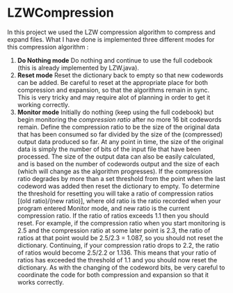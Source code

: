 # LZWCompression

In this project we used the LZW compression algorithm to compress and expand files. 
What I have done is implemented three different modes for this compression algorithm : 
  1. **Do Nothing mode**  Do nothing and continue to use the full codebook (this is already implemented by LZW.java).
  2. **Reset mode** Reset the dictionary back to empty so that new codewords can be added. Be careful to reset at 
     the appropriate place for both compression and expansion, so that the algorithms remain in sync.  
     This is very tricky and may require alot of planning in order to get it working correctly.
  3. **Monitor mode**  Initially do nothing (keep using the full codebook) but begin monitoring the *compression ratio*     after no more 16 bit codewords remain.  Define the compression ratio to be the size of the original data that has been   consumed so far divided by the size of the (compressed) output data produced so far.  At any point in time, the size of the original data is simply the number of bits of the input file that have been processed.  The size of the output data can also be easily calculated, and is based on the number of codewords output and the size of each (which will change as the algorithm progresses).  If the compression ratio degrades by more than a set threshold from the point when the last codeword was added then reset the dictionary to empty.  To determine the threshold for resetting you will take a ratio of compression ratios [(old ratio)/(new ratio)], where old ratio is the ratio recorded when your program entered Monitor mode, and new ratio is the current compression ratio.  If the ratio of ratios exceeds 1.1 then you should reset.  For example, if the compression ratio when you start monitoring is 2.5 and the compression ratio at some later point is 2.3, the ratio of ratios at that point would be 2.5/2.3 = 1.087, so you should not reset the dictionary.  Continuing, if your compression ratio drops to 2.2, the ratio of ratios would become 2.5/2.2 or 1.136. This means that your ratio of ratios has exceeded the threshold of 1.1 and you should now reset the dictionary.  As with the changing of the codeword bits, be very careful to coordinate the code for both compression and expansion so that it works correctly.
